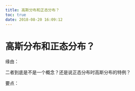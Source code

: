 ```yaml
---
title: 高斯分布和正态分布？
toc: true
date: 2018-08-20 16:09:12
---
```

# 高斯分布和正态分布？

缘由：

二者到底是不是一个概念？还是说正态分布时高斯分布的特例？

要点：
